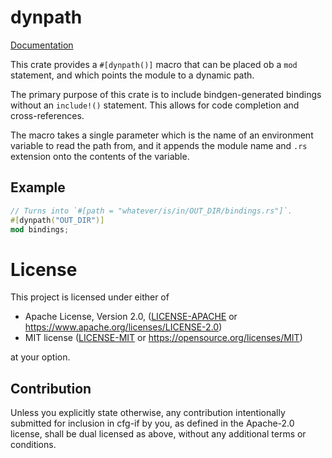 # dynpath

[Documentation](https://docs.rs/dynpath)

This crate provides a `#[dynpath()]` macro that can be placed ob a `mod`
statement, and which points the module to a dynamic path.

The primary purpose of this crate is to include bindgen-generated bindings
without an `include!()` statement. This allows for code completion and
cross-references.

The macro takes a single parameter which is the name of an environment variable
to read the path from, and it appends the module name and `.rs` extension onto
the contents of the variable.

## Example
```rs
// Turns into `#[path = "whatever/is/in/OUT_DIR/bindings.rs"]`.
#[dynpath("OUT_DIR")]
mod bindings;
```

# License
This project is licensed under either of

* Apache License, Version 2.0, ([LICENSE-APACHE](LICENSE-APACHE) or https://www.apache.org/licenses/LICENSE-2.0)
* MIT license ([LICENSE-MIT](LICENSE-MIT) or https://opensource.org/licenses/MIT)

at your option.

## Contribution
Unless you explicitly state otherwise, any contribution intentionally submitted for inclusion in cfg-if by you, as defined in the Apache-2.0 license, shall be dual licensed as above, without any additional terms or conditions.

